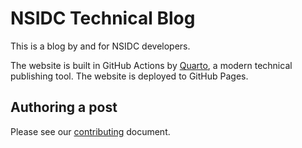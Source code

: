 # NSIDC Technical Blog

This is a blog by and for NSIDC developers.

The website is built in GitHub Actions by [Quarto](https://quarto.org/), a modern technical
publishing tool. The website is deployed to GitHub Pages.


## Authoring a post

Please see our [contributing](CONTRIBUTING.md) document.
